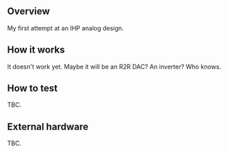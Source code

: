 <!---

This file is used to generate your project datasheet. Please fill in the information below and delete any unused
sections.

You can also include images in this folder and reference them in the markdown. Each image must be less than
512 kb in size, and the combined size of all images must be less than 1 MB.
-->

## Overview

My first attempt at an IHP analog design.

## How it works

It doesn't work yet. Maybe it will be an R2R DAC? An inverter? Who knows.

## How to test

TBC.

## External hardware

TBC.

